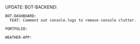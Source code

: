 UPDATE:
    BOT-BACKEND:

    BOT-DASHBOARD:
      FEAT: Comment out console.logs to remove console clutter.

    PORTFOLIO:

    WEATHER-APP:
